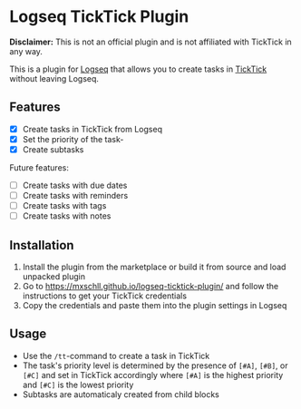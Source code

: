 # Logseq TickTick Plugin

**Disclaimer:** This is not an official plugin and is not affiliated with TickTick in any way.

This is a plugin for [Logseq](https://logseq.com/) that allows you to create tasks in [TickTick](https://ticktick.com/) without leaving Logseq.

## Features

- [x] Create tasks in TickTick from Logseq
- [x] Set the priority of the task- 
- [x] Create subtasks

Future features:

- [ ] Create tasks with due dates
- [ ] Create tasks with reminders
- [ ] Create tasks with tags
- [ ] Create tasks with notes

## Installation

1. Install the plugin from the marketplace or build it from source and load unpacked plugin
2. Go to <https://mxschll.github.io/logseq-ticktick-plugin/> and follow the instructions to get your TickTick credentials
3. Copy the credentials and paste them into the plugin settings in Logseq

## Usage

- Use the `/tt`-command to create a task in TickTick
- The task's priority level is determined by the presence of `[#A]`, `[#B]`, or `[#C]` and set in TickTick accordingly where `[#A]` is the highest priority and `[#C]` is the lowest priority
- Subtasks are automaticaly created from child blocks


